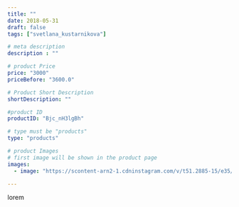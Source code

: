 ```yaml
---
title: ""
date: 2018-05-31
draft: false
tags: ["svetlana_kustarnikova"]

# meta description
description : ""

# product Price
price: "3000"
priceBefore: "3600.0"

# Product Short Description
shortDescription: ""

#product ID
productID: "Bjc_nH3lgBh"

# type must be "products"
type: "products"

# product Images
# first image will be shown in the product page
images:
  - image: "https://scontent-arn2-1.cdninstagram.com/v/t51.2885-15/e35/32621504_441869236272906_6235546074245758976_n.jpg?se=7&tp=1&_nc_ht=scontent-arn2-1.cdninstagram.com&_nc_cat=106&_nc_ohc=6I-LZi36c_8AX8j0tdK&ccb=7-4&oh=9a49428b7fbebe39ec1698fb0a43a3c3&oe=6083DE09&ig_cache_key=MTc5MTU4NjUxNzIyNTE3NzE4NQ%3D%3D.2-ccb7-4"

---
```

lorem
